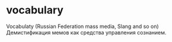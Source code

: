 # vocabulary
Vocabulaty (Russian Federation mass media, Slang and so on)
Демистификация мемов как средства управления сознанием.
